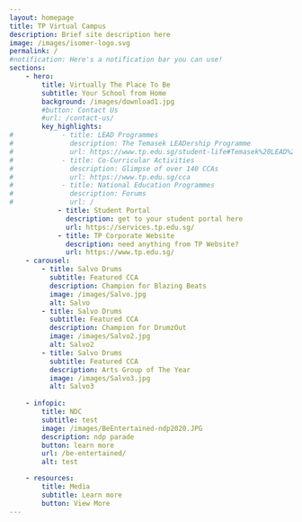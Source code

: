 ```yaml
---
layout: homepage
title: TP Virtual Campus
description: Brief site description here
image: /images/isomer-logo.svg
permalink: /
#notification: Here's a notification bar you can use!
sections:
    - hero:
        title: Virtually The Place To Be
        subtitle: Your School from Home
        background: /images/download1.jpg
        #button: Contact Us
        #url: /contact-us/
        key_highlights:
#            - title: LEAD Programmes
#              description: The Temasek LEADership Programme
#              url: https://www.tp.edu.sg/student-life#Temasek%20LEAD%20Programme
#            - title: Co-Curricular Activities
#              description: Glimpse of over 140 CCAs
#              url: https://www.tp.edu.sg/cca
#            - title: National Education Programmes
#              description: Forums
#              url: /
            - title: Student Portal
              description: get to your student portal here
              url: https://services.tp.edu.sg/
            - title: TP Corporate Website
              description: need anything from TP Website?
              url: https://www.tp.edu.sg/
    - carousel:
        - title: Salvo Drums
          subtitle: Featured CCA
          description: Champion for Blazing Beats
          image: /images/Salvo.jpg  
          alt: Salvo
        - title: Salvo Drums
          subtitle: Featured CCA
          description: Champion for DrumzOut
          image: /images/Salvo2.jpg
          alt: Salvo2
        - title: Salvo Drums
          subtitle: Featured CCA
          description: Arts Group of The Year
          image: /images/Salvo3.jpg
          alt: Salvo3
    
    - infopic:
        title: NDC
        subtitle: test
        image: /images/BeEntertained-ndp2020.JPG
        description: ndp parade
        button: learn more
        url: /be-entertained/
        alt: test

    - resources:
        title: Media
        subtitle: Learn more
        button: View More
---
```

